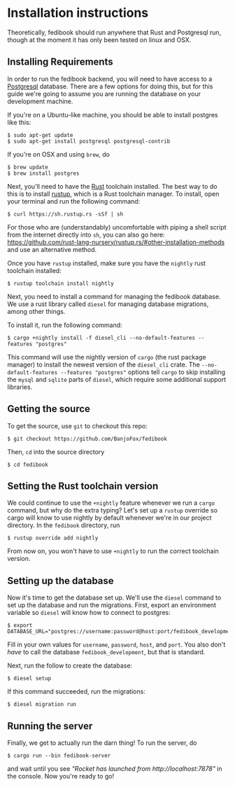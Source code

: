 # Installation instructions

Theoretically, fedibook should run anywhere that Rust and Postgresql
run, though at the moment it has only been tested on linux and OSX.

## Installing Requirements

In order to run the fedibook backend, you will need to have access to a
[Postgresql]() database. There are a few options for doing this, but for
this guide we're going to assume you are running the database on your
development machine.

If you're on a Ubuntu-like machine, you should be able to install
postgres like this:

    $ sudo apt-get update
    $ sudo apt-get install postgresql postgresql-contrib

If you're on OSX and using `brew`, do

    $ brew update
    $ brew install postgres

Next, you'll need to have the [Rust](https://rust-lang.org/) toolchain
installed. The best way to do this is to install
[rustup](https://rustup.rs), which is a Rust toolchain manager. To
install, open your terminal and run the following command:

    $ curl https://sh.rustup.rs -sSf | sh

For those who are (understandably) uncomfortable with piping a shell
script from the internet directly into `sh`, you can also go here:
https://github.com/rust-lang-nursery/rustup.rs/#other-installation-methods
and use an alternative method.

Once you have `rustup` installed, make sure you have the `nightly` rust
toolchain installed:

    $ rustup toolchain install nightly

Next, you need to install a command for managing the fedibook database.
We use a rust library called `diesel` for managing database migrations,
among other things.

To install it, run the following command:

    $ cargo +nightly install -f diesel_cli --no-default-features --features "postgres"

This command will use the nightly version of `cargo` (the rust package
manager) to install the newest version of the `diesel_cli` crate. The
`--no-default-features --features "postgres"` options tell `cargo` to
skip installing the `mysql` and `sqlite` parts of `diesel`, which
require some additional support libraries.

## Getting the source

To get the source, use `git` to checkout this repo:

    $ git checkout https://github.com/BanjoFox/fedibook

Then, `cd` into the source directory

    $ cd fedibook

## Setting the Rust toolchain version

We could continue to use the `+nightly` feature whenever we run a
`cargo` command, but why do the extra typing? Let's set up a `rustup`
override so cargo will know to use nightly by default whenever we're in
our project directory. In the `fedibook` directory, run

    $ rustup override add nightly

From now on, you won't have to use `+nightly` to run the correct
toolchain version.

## Setting up the database

Now it's time to get the database set up. We'll use the `diesel` command
to set up the database and run the migrations. First, export an
environment variable so `diesel` will know how to connect to postgres:

    $ export DATABASE_URL="postgres://username:password@host:port/fedibook_development"

Fill in your own values for `username`, `password`, `host`, and `port`. You also
don't *have* to call the database `fedibook_development`, but that is
standard.

Next, run the follow to create the database:

    $ diesel setup

If this command succeeded, run the migrations:

    $ diesel migration run

## Running the server

Finally, we get to actually run the darn thing! To run the server, do

    $ cargo run --bin fedibook-server

and wait until you see *"Rocket has launched from http://localhost:7878"*
in the console. Now you're ready to go!
